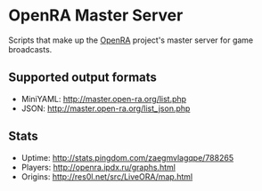 OpenRA Master Server
====================

Scripts that make up the [OpenRA](http://open-ra.org) project's master server for game broadcasts.

Supported output formats
------------------------
 * MiniYAML: http://master.open-ra.org/list.php
 * JSON: http://master.open-ra.org/list_json.php

Stats
-----
 * Uptime: http://stats.pingdom.com/zaegmvlagqpe/788265
 * Players: http://openra.ipdx.ru/graphs.html
 * Origins: http://res0l.net/src/LiveORA/map.html

